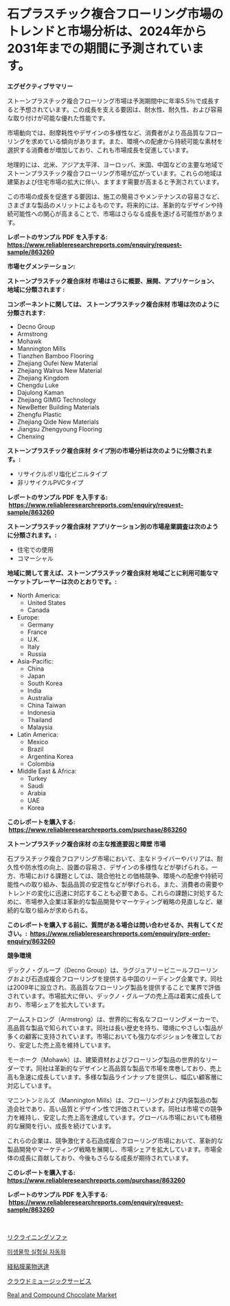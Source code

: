 <p><h1>石プラスチック複合フローリング市場のトレンドと市場分析は、2024年から2031年までの期間に予測されています。</h1></p><p><strong>エグゼクティブサマリー</strong></p>
<p><p>ストーンプラスチック複合フローリング市場は予測期間中に年率5.5％で成長すると予想されています。この成長を支える要因は、耐水性、耐久性、および容易な取り付けが可能な優れた性能です。</p><p>市場動向では、耐摩耗性やデザインの多様性など、消費者がより高品質なフローリングを求めている傾向があります。また、環境への配慮から持続可能な素材を選択する消費者が増加しており、これも市場成長を促進しています。</p><p>地理的には、北米、アジア太平洋、ヨーロッパ、米国、中国などの主要な地域でストーンプラスチック複合フローリング市場が広がっています。これらの地域は建築および住宅市場の拡大に伴い、ますます需要が高まると予測されています。</p><p>この市場の成長を促進する要因は、施工の簡易さやメンテナンスの容易さなど、さまざまな製品のメリットによるものです。将来的には、革新的なデザインや持続可能性への関心が高まることで、市場はさらなる成長を遂げる可能性があります。</p></p>
<p><strong>レポートのサンプル PDF を入手する: <a href="https://www.reliableresearchreports.com/enquiry/request-sample/863260">https://www.reliableresearchreports.com/enquiry/request-sample/863260</a></strong></p>
<p><strong>市場セグメンテーション:</strong></p>
<p><strong> ストーンプラスチック複合床材 市場はさらに概要、展開、アプリケーション、地域に分類されます :</strong></p>
<p><strong>コンポーネントに関しては、 ストーンプラスチック複合床材 市場は次のように分類されます: &nbsp;</strong></p>
<p><ul><li>Decno Group</li><li>Armstrong</li><li>Mohawk</li><li>Mannington Mills</li><li>Tianzhen Bamboo Flooring</li><li>Zhejiang Oufei New Material</li><li>Zhejiang Walrus New Material</li><li>Zhejiang Kingdom</li><li>Chengdu Luke</li><li>Dajulong Kaman</li><li>Zhejiang GIMIG Technology</li><li>NewBetter Building Materials</li><li>Zhengfu Plastic</li><li>Zhejiang Qide New Materials</li><li>Jiangsu Zhengyoung Flooring</li><li>Chenxing</li></ul></p>
<p><strong> ストーンプラスチック複合床材 タイプ別の市場分析は次のように分類されます。:</strong></p>
<p><ul><li>リサイクルポリ塩化ビニルタイプ</li><li>非リサイクルPVCタイプ</li></ul></p>
<p><strong>レポートのサンプル PDF を入手する: &nbsp;<a href="https://www.reliableresearchreports.com/enquiry/request-sample/863260">https://www.reliableresearchreports.com/enquiry/request-sample/863260</a></strong></p>
<p><strong> ストーンプラスチック複合床材 アプリケーション別の市場産業調査は次のように分類されます。:</strong></p>
<p><ul><li>住宅での使用</li><li>コマーシャル</li></ul></p>
<p><strong>地域に関して言えば、ストーンプラスチック複合床材 地域ごとに利用可能なマーケットプレーヤーは次のとおりです。:</strong></p>
<p><ul>
    <li>
        North America:
        <ul>
            <li>United States</li>
            <li>Canada</li>
        </ul>
    </li>
    <li>
        Europe:
        <ul>
            <li>Germany</li>
            <li>France</li>
            <li>U.K.</li>
            <li>Italy</li>
            <li>Russia</li>
        </ul>
    </li>
    <li>
        Asia-Pacific:
        <ul>
            <li>China</li>
            <li>Japan</li>
            <li>South Korea</li>
            <li>India</li>
            <li>Australia</li>
            <li>China Taiwan</li>
            <li>Indonesia</li>
            <li>Thailand</li>
            <li>Malaysia</li>
        </ul>
    </li>
    <li>
        Latin America:
        <ul>
            <li>Mexico</li>
            <li>Brazil</li>
            <li>Argentina Korea</li>
            <li>Colombia</li>
        </ul>
    </li>
    <li>
        Middle East & Africa:
        <ul>
            <li>Turkey</li>
            <li>Saudi</li>
            <li>Arabia</li>
            <li>UAE</li>
            <li>Korea</li>
        </ul>
    </li>
    </ul></p>
<p><strong>このレポートを購入する: &nbsp;<a href="https://www.reliableresearchreports.com/purchase/863260">https://www.reliableresearchreports.com/purchase/863260</a></strong></p>
<p><strong>ストーンプラスチック複合床材 の主な推進要因と障壁 市場</strong></p>
<p><p>石プラスチック複合フロアリング市場において、主なドライバーやバリアは、耐久性や防水性の向上、設置の容易さ、デザインの多様性などが挙げられる。一方、市場における課題としては、競合他社との価格競争、環境への配慮や持続可能性への取り組み、製品品質の安定性などが挙げられる。また、消費者の需要やトレンドの変化に迅速に対応することも必要である。これらの課題に対処するために、市場参入企業は革新的な製品開発やマーケティング戦略の見直しなど、継続的な取り組みが求められる。</p></p>
<p><strong>このレポートを購入する前に、質問がある場合は問い合わせるか、共有してください。:&nbsp; <a href="https://www.reliableresearchreports.com/enquiry/pre-order-enquiry/863260">https://www.reliableresearchreports.com/enquiry/pre-order-enquiry/863260</a></strong></p>
<p><strong>競争環境</strong></p>
<p><p>デックノ・グループ（Decno Group）は、ラグジュアリービニールフローリングおよび石造成複合フローリングを提供する中国のリーディング企業です。同社は2009年に設立され、高品質なフローリング製品を提供することで業界で評価されています。市場拡大に伴い、デックノ・グループの売上高は着実に成長しており、市場シェアを拡大しています。</p><p>アームストロング（Armstrong）は、世界的に有名なフローリングメーカーで、高品質な製品で知られています。同社は長い歴史を持ち、環境にやさしい製品が多くの顧客に支持されています。市場においても強力なポジションを確立しており、安定した売上高を維持しています。</p><p>モーホーク（Mohawk）は、建築資材およびフローリング製品の世界的なリーダーです。同社は革新的なデザインと高品質な製品で市場を席巻しており、売上高も急速に成長しています。多様な製品ラインナップを提供し、幅広い顧客層に対応しています。</p><p>マニントンミルズ（Mannington Mills）は、フローリングおよび内装製品の製造会社であり、高い品質とデザイン性で評価されています。同社は市場での競争力を維持し、安定した売上高を達成しています。グローバル市場においても積極的な展開を行い、成長を続けています。</p><p>これらの企業は、競争激化する石造成複合フローリング市場において、革新的な製品開発やマーケティング戦略を展開し、市場シェアを拡大しています。市場全体の成長に貢献しており、今後もさらなる成長が期待されています。</p></p>
<p><strong>このレポートを購入する: &nbsp; <a href="https://www.reliableresearchreports.com/purchase/863260">https://www.reliableresearchreports.com/purchase/863260</a></strong></p>
<p><strong>レポートのサンプル PDF を入手する: &nbsp;<a href="https://www.reliableresearchreports.com/enquiry/request-sample/863260">https://www.reliableresearchreports.com/enquiry/request-sample/863260</a></strong><strong></strong></p>
<p>&nbsp;</p>
<p><p><a href="https://github.com/Sophiaard2003/Market-Research-Report-List-1/blob/main/685403617347.md">リクライニングソファ</a></p><p><a href="https://medium.com/@deborahward03/%EB%AF%B8%EC%83%9D%EB%AC%BC%ED%95%99-%EC%8B%A4%ED%97%98%EC%8B%A4-%EC%9E%90%EB%8F%99%ED%99%94-%EC%8B%9C%EC%9E%A5-%EC%9C%A0%ED%98%95-%EC%9D%91%EC%9A%A9-%EB%B0%8F-%EC%A7%80%EB%A6%AC%EC%97%90-%EB%8C%80%ED%95%9C-%ED%8F%AC%EA%B4%84%EC%A0%81%EC%9D%B8-%ED%8F%89%EA%B0%80-07189f5196a4">미생물학 실험실 자동화</a></p><p><a href="https://medium.com/@billyarton5656871/%E7%B5%8C%E7%B2%98%E8%86%9C%E8%96%AC%E5%89%A4%E6%8A%95%E4%B8%8E%E5%B8%82%E5%A0%B4-%E5%B8%82%E5%A0%B4cagr-%E5%B8%82%E5%A0%B4%E3%83%88%E3%83%AC%E3%83%B3%E3%83%89-%E6%88%90%E9%95%B7%E6%88%A6%E7%95%A5%E3%81%AB%E3%81%A4%E3%81%84%E3%81%A6%E3%81%AEinsights-53c2973b9808">経粘膜薬物送達</a></p><p><a href="https://medium.com/@jordanilliamson678678/%E3%82%AF%E3%83%A9%E3%82%A6%E3%83%89%E9%9F%B3%E6%A5%BD%E3%82%B5%E3%83%BC%E3%83%93%E3%82%B9%E3%81%AE%E5%B8%82%E5%A0%B4%E3%83%A1%E3%83%88%E3%83%AA%E3%82%AF%E3%82%B9%E3%81%AE%E8%A7%A3%E8%AA%AD-%E5%B8%82%E5%A0%B4%E3%82%B7%E3%82%A7%E3%82%A2-%E3%83%88%E3%83%AC%E3%83%B3%E3%83%89-%E6%88%90%E9%95%B7%E3%83%91%E3%82%BF%E3%83%BC%E3%83%B3-341f6e59a65f">クラウドミュージックサービス</a></p><p><a href="https://github.com/brenzgnarento/Market-Research-Report-List-1/blob/main/real-and-compound-chocolate-market.md">Real and Compound Chocolate Market</a></p></p>